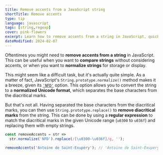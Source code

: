 ```yaml
---
title: Remove accents from a JavaScript string
shortTitle: Remove accents
type: tip
language: javascript
tags: [string,regexp]
cover: pink-flowers
excerpt: Learn how to remove accents from a string in JavaScript, quickly and efficiently.
dateModified: 2024-02-07
---
```


Oftentimes you might need to **remove accents from a string** in JavaScript. This can be useful when you want to **compare strings** without considering accents, or when you want to **normalize strings** for storage or display.

This might seem like a difficult task, but it's actually quite simple. As a matter of fact, JavaScript's `String.prototype.normalize()` method makes it a breeze, given its [`'NFD'`](https://developer.mozilla.org/en-US/docs/Web/JavaScript/Reference/Global_Objects/String/normalize#nfd) option. This option allows you to convert the string to a **normalized Unicode format**, which separates the base characters from the diacritical marks.

But that's not all. Having separated the base characters from the diacritical marks, you can then use `String.prototype.replace()` to **remove diacritical marks** from the string. This can be done by using a **regular expression** to match the diacritical marks in the given Unicode range (`u0300` to `u036f`) and replacing them with empty strings.

```js
const removeAccents = str =>
  str.normalize('NFD').replace(/[\u0300-\u036f]/g, '');

removeAccents('Antoine de Saint-Exupéry'); // 'Antoine de Saint-Exupery'
```
